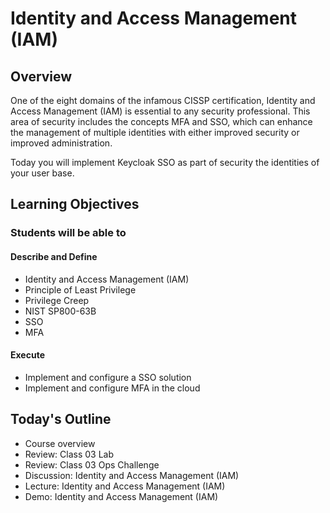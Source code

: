 # Identity and Access Management (IAM) 

## Overview

One of the eight domains of the infamous CISSP certification, Identity and Access Management (IAM) is essential to any security professional. This area of security includes the concepts MFA and SSO, which can enhance the management of multiple identities with either improved security or improved administration.

Today you will implement Keycloak SSO as part of security the identities of your user base.

## Learning Objectives

### Students will be able to

#### Describe and Define

- Identity and Access Management (IAM)
- Principle of Least Privilege
- Privilege Creep
- NIST SP800-63B
- SSO
- MFA

#### Execute

- Implement and configure a SSO solution
- Implement and configure MFA in the cloud

## Today's Outline

- Course overview
- Review: Class 03 Lab
- Review: Class 03 Ops Challenge
- Discussion: Identity and Access Management (IAM) 
- Lecture: Identity and Access Management (IAM)
- Demo: Identity and Access Management (IAM)

